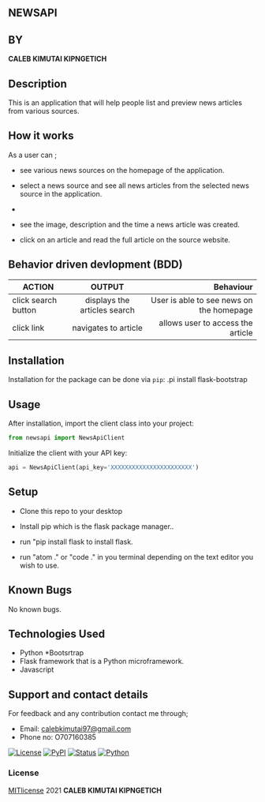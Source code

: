 ## NEWSAPI 
## BY
**CALEB KIMUTAI KIPNGETICH**

## Description
This is an application that will help people list and preview news articles from various sources.
 
## How it works 
As a user can ;
* see various news sources on the homepage of the application.

*  select a news source and see all news articles from the selected news source in the application.
* 
* see the image, description and the time a news article was created.

* click on an article and read the full article on the source website.

## Behavior driven devlopment (BDD)

| ACTION        | OUTPUT              | Behaviour                                         |
| ---------------- |:--------------------:| -------------------------------------------------:|
| click search button          |displays the articles search | User is able to see news on the homepage  |
| click link       |navigates to article  | allows user to access the article                 |

## Installation

Installation for the package can be done via `pip`:
.pi install flask-bootstrap

## Usage

After installation, import the client class into your project:

```python
from newsapi import NewsApiClient
```

Initialize the client with your API key:

```python
api = NewsApiClient(api_key='XXXXXXXXXXXXXXXXXXXXXXX')
```

## Setup
* Clone this repo to your desktop

* Install pip which is the flask package manager..
* run "pip install flask to install flask.
* run "atom ." or "code ." in you terminal depending on the text editor you wish to use.

## Known Bugs
No known bugs.

## Technologies Used
* Python
*Bootsrtrap
* Flask framework that is a Python microframework.
* Javascript


## Support and contact details
For feedback and any contribution contact me through;
* Email: calebkimutai97@gmail.com
* Phone no: O707160385

[![License](https://img.shields.io/github/license/mattlisiv/newsapi-python.svg)](https://github.com/mattlisiv/newsapi-python/blob/master/LICENSE.txt)
[![PyPI](https://img.shields.io/pypi/v/newsapi-python.svg)](https://pypi.org/project/newsapi-python/)
[![Status](https://img.shields.io/pypi/status/newsapi-python.svg)](https://pypi.org/project/newsapi-python/)
[![Python](https://img.shields.io/pypi/pyversions/newsapi-python.svg)](https://pypi.org/project/newsapi-python)

### License
[MITlicense](LICENSE) 2021 **CALEB KIMUTAI KIPNGETICH**